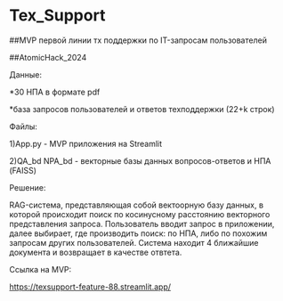 # Tex_Support

##MVP первой линии тх поддержки по IT-запросам пользователей

##AtomicHack_2024

Данные:

*30 НПА в формате pdf

*база запросов пользователей и ответов техподдержки (22+k строк)

Файлы:

1)App.py - MVP приложения на Streamlit

2)QA_bd NPA_bd - векторные базы данных вопросов-ответов и НПА (FAISS)

Решение:

RAG-система, представляющая собой вектоорную базу данных, в которой происходит поиск по косинусному расстоянию векторного представления запроса. Пользователь вводит запрос в приложении, далее выбирает, где производить поиск: по НПА, либо по похожим запросам других пользователей. Система находит 4 ближайшие документа и возвращает в качестве отвтета. 

Ссылка на MVP:

https://texsupport-feature-88.streamlit.app/ 
